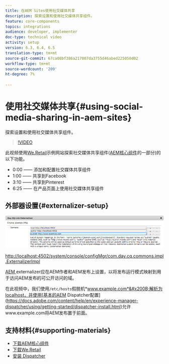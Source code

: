 ```yaml
---
title: 在AEM Sites使用社交媒体共享
description: 探索设置和使用社交媒体共享组件。
feature: core-components
topics: integrations
audience: developer, implementer
doc-type: technical video
activity: setup
version: 6.3, 6.4, 6.5
translation-type: tm+mt
source-git-commit: 67ca08bf386a217807da3755d46abed225050d02
workflow-type: tm+mt
source-wordcount: '209'
ht-degree: 7%

---
```



# 使用社交媒体共享{#using-social-media-sharing-in-aem-sites}

探索设置和使用社交媒体共享组件。

>[!VIDEO](https://video.tv.adobe.com/v/18897/?quality=9&learn=on)

此视频使用[We.Retail](https://github.com/Adobe-Marketing-Cloud/aem-sample-we-retail#weretail)示例网站探索社交媒体共享组件([AEM核心组件](https://docs.adobe.com/content/help/zh-Hans/experience-manager-core-components/using/introduction.html)的一部分)的以下功能。

* 0:00 —— 添加和配置社交媒体共享组件
* 1:00 —— 共享到Facebook
* 3:10 —— 共享到Pinterest
* 6:25 —— 在产品页面上使用社交媒体共享组件

## 外部器设置{#externalizer-setup}

![Day CQ链接外部器](assets/externalizer.png)

[http://localhost:4502/system/console/configMgr/com.day.cq.commons.impl.ExternalizerImpl](http://localhost:4502/system/console/configMgr/com.day.cq.commons.impl.ExternalizerImpl)

[AEM ](https://helpx.adobe.com/experience-manager/6-5/sites/developing/using/externalizer.html) externalizer应在AEM作者和AEM发布上设置，以将发布运行模式映射到用于访问AEM发布的可公开访问的域。

在此视频中，我们使用`/etc/hosts`假脱机&#x200B;*www.example.com*&#x200B;解析为localhost，并使用[基本的AEM Dispatcher配置](https://docs.adobe.com/content/help/en/experience-manager-dispatcher/using/getting-started/dispatcher-install.html)允许www.example.com将AEM发布置于前面。

## 支持材料{#supporting-materials}

* [下载AEM核心组件](https://github.com/adobe/aem-core-wcm-components/releases)
* [下载We.Retail](https://github.com/Adobe-Marketing-Cloud/aem-sample-we-retail/releases)
* [安装 Dispatcher](https://docs.adobe.com/content/help/en/experience-manager-dispatcher/using/getting-started/dispatcher-install.html)
